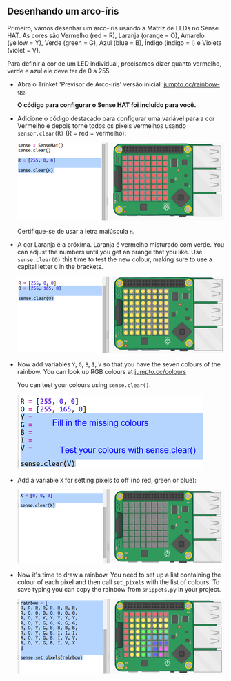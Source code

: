 ## Desenhando um arco-íris

Primeiro, vamos desenhar um arco-íris usando a Matriz de LEDs no Sense HAT. As cores são Vermelho (red = R), Laranja (orange = O), Amarelo (yellow = Y), Verde (green = G), Azul (blue = B), Índigo (indigo = I) e Violeta (violet = V).

Para definir a cor de um LED individual, precisamos dizer quanto vermelho, verde e azul ele deve ter de 0 a 255.

+ Abra o Trinket 'Previsor de Arco-íris' versão inicial: <a href="http://jumpto.cc/rainbow-go" target="_blank">jumpto.cc/rainbow-go</a>.
    
    **O código para configurar o Sense HAT foi incluído para você.**

+ Adicione o código destacado para configurar uma variável para a cor Vermelho e depois torne todos os pixels vermelhos usando `sensor.clear(R)` (R = red = vermelho):
    
    ![screenshot](images/rainbow-red.png)
    
    Certifique-se de usar a letra maiúscula `R`.

+ A cor Laranja é a próxima. Laranja é vermelho misturado com verde. You can adjust the numbers until you get an orange that you like. Use `sense.clear(O)` this time to test the new colour, making sure to use a capital letter `O` in the brackets.
    
    ![screenshot](images/rainbow-orange.png)

+ Now add variables `Y`, `G`, `B`, `I`, `V` so that you have the seven colours of the rainbow. You can look up RGB colours at <a href="http://jumpto.cc/colours" target="_blank">jumpto.cc/colours</a>
    
    You can test your colours using `sense.clear()`.
    
    ![screenshot](images/rainbow-colours.png)

+ Add a variable `X` for setting pixels to off (no red, green or blue):
    
    ![screenshot](images/rainbow-off.png)

+ Now it's time to draw a rainbow. You need to set up a list containing the colour of each pixel and then call `set_pixels` with the list of colours. To save typing you can copy the rainbow from `snippets.py` in your project.
    
    ![screenshot](images/rainbow-rainbow.png)